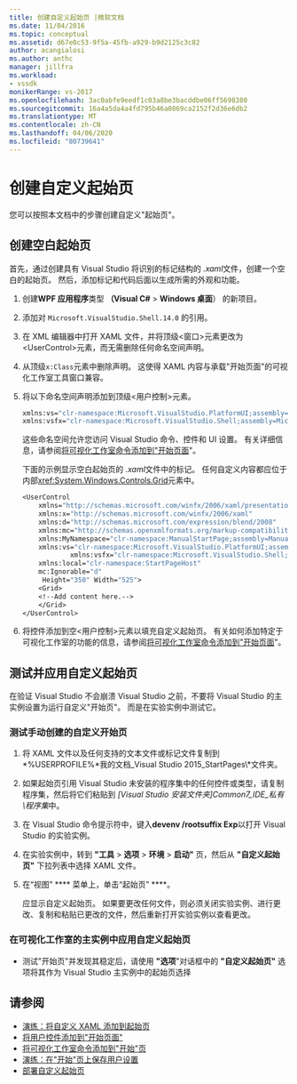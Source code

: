 ```yaml
---
title: 创建自定义起始页 |微软文档
ms.date: 11/04/2016
ms.topic: conceptual
ms.assetid: d67e0c53-9f5a-45fb-a929-b9d2125c3c82
author: acangialosi
ms.author: anthc
manager: jillfra
ms.workload:
- vssdk
monikerRange: vs-2017
ms.openlocfilehash: 3ac0abfe9eedf1c03a8be3bacddbe06ff5698380
ms.sourcegitcommit: 16a4a5da4a4fd795b46a0869ca2152f2d36e6db2
ms.translationtype: MT
ms.contentlocale: zh-CN
ms.lasthandoff: 04/06/2020
ms.locfileid: "80739641"
---
```

# <a name="creating-a-custom-start-page"></a>创建自定义起始页

您可以按照本文档中的步骤创建自定义"起始页"。

## <a name="create-a-blank-start-page"></a>创建空白起始页

首先，通过创建具有 Visual Studio 将识别的标记结构的 *.xaml*文件，创建一个空白的起始页。 然后，添加标记和代码后面以生成所需的外观和功能。

1. 创建**WPF 应用程序**类型 **（Visual C#** > **Windows 桌面**） 的新项目。

2. 添加对 `Microsoft.VisualStudio.Shell.14.0` 的引用。

3. 在 XML 编辑器中打开 XAML 文件，并将顶级\<窗口>元素更改为\<UserControl>元素，而无需删除任何命名空间声明。

4. 从顶级`x:Class`元素中删除声明。 这使得 XAML 内容与承载"开始页面"的可视化工作室工具窗口兼容。

5. 将以下命名空间声明添加到顶级\<用户控制>元素。

    ```vb
    xmlns:vs="clr-namespace:Microsoft.VisualStudio.PlatformUI;assembly=Microsoft.VisualStudio.Shell.14.0"
    xmlns:vsfx="clr-namespace:Microsoft.VisualStudio.Shell;assembly=Microsoft.VisualStudio.Shell.14.0"
    ```

     这些命名空间允许您访问 Visual Studio 命令、控件和 UI 设置。 有关详细信息，请参阅[将可视化工作室命令添加到"开始页面](../extensibility/adding-visual-studio-commands-to-a-start-page.md)"。

     下面的示例显示空白起始页的 *.xaml*文件中的标记。 任何自定义内容都应位于内部<xref:System.Windows.Controls.Grid>元素中。

    ```vb
    <UserControl
        xmlns="http://schemas.microsoft.com/winfx/2006/xaml/presentation"
        xmlns:x="http://schemas.microsoft.com/winfx/2006/xaml"
        xmlns:d="http://schemas.microsoft.com/expression/blend/2008"
        xmlns:mc="http://schemas.openxmlformats.org/markup-compatibility/2006"
        xmlns:MyNamespace="clr-namespace:ManualStartPage;assembly=ManualStartPage"
        xmlns:vs="clr-namespace:Microsoft.VisualStudio.PlatformUI;assembly=Microsoft.VisualStudio.Shell.14.0"
                xmlns:vsfx="clr-namespace:Microsoft.VisualStudio.Shell;assembly=Microsoft.VisualStudio.Shell.14.0"
        xmlns:local="clr-namespace:StartPageHost"
        mc:Ignorable="d"
         Height="350" Width="525">
        <Grid>
        <!--Add content here.-->
        </Grid>
    </UserControl>
    ```

6. 将控件添加到空\<用户控制>元素以填充自定义起始页。 有关如何添加特定于可视化工作室的功能的信息，请参阅[将可视化工作室命令添加到"开始页面](../extensibility/adding-visual-studio-commands-to-a-start-page.md)"。

## <a name="test-and-apply-the-custom-start-page"></a>测试并应用自定义起始页

在验证 Visual Studio 不会崩溃 Visual Studio 之前，不要将 Visual Studio 的主实例设置为运行自定义"开始页"。 而是在实验实例中测试它。

### <a name="to-test-a-manually-created-custom-start-page"></a>测试手动创建的自定义开始页

1. 将 XAML 文件以及任何支持的文本文件或标记文件复制到 *%USERPROFILE%*我的文档_Visual Studio 2015_StartPages\\*文件夹。

2. 如果起始页引用 Visual Studio 未安装的程序集中的任何控件或类型，请复制程序集，然后将它们粘贴到 *[Visual Studio 安装文件夹]Common7_IDE_私有\\程序集*中。

3. 在 Visual Studio 命令提示符中，键入**devenv /rootsuffix Exp**以打开 Visual Studio 的实验实例。

4. 在实验实例中，转到 **"工具** > **选项** > **环境** > **启动"** 页，然后从 **"自定义起始页"** 下拉列表中选择 XAML 文件。

5. 在“视图” **** 菜单上，单击“起始页” ****。

     应显示自定义起始页。 如果要更改任何文件，则必须关闭实验实例、进行更改、复制和粘贴已更改的文件，然后重新打开实验实例以查看更改。

### <a name="to-apply-the-custom-start-page-in-the-primary-instance-of-visual-studio"></a>在可视化工作室的主实例中应用自定义起始页

- 测试"开始页"并发现其稳定后，请使用 **"选项**"对话框中的 **"自定义起始页"** 选项将其作为 Visual Studio 主实例中的起始页选择

## <a name="see-also"></a>请参阅

- [演练：将自定义 XAML 添加到起始页](../extensibility/walkthrough-adding-custom-xaml-to-the-start-page.md)
- [将用户控件添加到"开始页面"](../extensibility/adding-user-control-to-the-start-page.md)
- [将可视化工作室命令添加到"开始"页](../extensibility/adding-visual-studio-commands-to-a-start-page.md)
- [演练：在"开始"页上保存用户设置](../extensibility/walkthrough-saving-user-settings-on-a-start-page.md)
- [部署自定义起始页](../extensibility/deploying-custom-start-pages.md)
